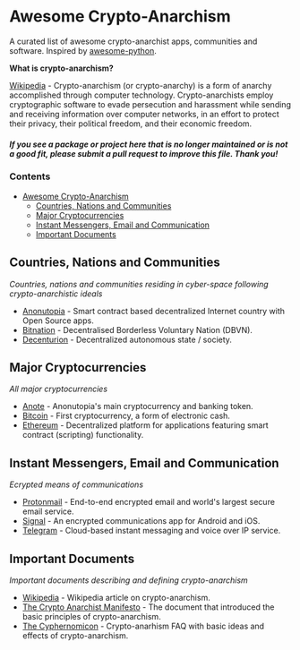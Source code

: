 # Awesome Crypto-Anarchism

A curated list of awesome crypto-anarchist apps, communities and software.  Inspired by [awesome-python](https://github.com/vinta/awesome-python).
 
**What is crypto-anarchism?**
 
[Wikipedia](https://en.wikipedia.org/wiki/Crypto-anarchism) - Crypto-anarchism (or crypto-anarchy) is a form of anarchy accomplished through computer technology. Crypto-anarchists employ cryptographic software to evade persecution and harassment while sending and receiving information over computer networks, in an effort to protect their privacy, their political freedom, and their economic freedom.

#### *If you see a package or project here that is no longer maintained or is not a good fit, please submit a pull request to improve this file. Thank you!*

### Contents

- [Awesome Crypto-Anarchism](#awesome-crypto-anarchism)
    - [Countries, Nations and Communities](#countries-nations-and-communities)
    - [Major Cryptocurrencies](#major-cryptocurrencies)
    - [Instant Messengers, Email and Communication](#instant-messengers-email-and-communication)
    - [Important Documents](#important-documents)
    
## Countries, Nations and Communities

*Countries, nations and communities residing in cyber-space following crypto-anarchistic ideals*

* [Anonutopia](https://www.anonutopia.com) - Smart contract based decentralized Internet country with Open Source apps.
* [Bitnation](https://tse.bitnation.co/) - Decentralised Borderless Voluntary Nation (DBVN).
* [Decenturion](https://decenturion.com/) - Decentralized autonomous state / society.

## Major Cryptocurrencies

*All major cryptocurrencies*

* [Anote](https://www.anonutopia.com/anote/) - Anonutopia's main cryptocurrency and banking token.
* [Bitcoin](https://bitcoin.org/) - First cryptocurrency, a form of electronic cash.
* [Ethereum](https://www.ethereum.org/) - Decentralized platform for applications featuring smart contract (scripting) functionality.

## Instant Messengers, Email and Communication

*Ecrypted means of communications*

* [Protonmail](https://protonmail.com/) - End-to-end encrypted email and world's largest secure email service.
* [Signal](https://signal.org/) - An encrypted communications app for Android and iOS.
* [Telegram](https://telegram.org/) - Cloud-based instant messaging and voice over IP service.

## Important Documents

*Important documents describing and defining crypto-anarchism*

* [Wikipedia](https://en.wikipedia.org/wiki/Crypto-anarchism) - Wikipedia article on crypto-anarchism.
* [The Crypto Anarchist Manifesto](https://www.activism.net/cypherpunk/crypto-anarchy.html) - The document that introduced the basic principles of crypto-anarchism.
* [The Cyphernomicon](https://nakamotoinstitute.org/static/docs/cyphernomicon.txt) - Crypto-anarhism FAQ with basic ideas and effects of crypto-anarchism.
